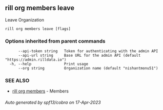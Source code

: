 ## rill org members leave

Leave Organization

```
rill org members leave [flags]
```

### Options inherited from parent commands

```
      --api-token string   Token for authenticating with the admin API
      --api-url string     Base URL for the admin API (default "https://admin.rilldata.io")
  -h, --help               Print usage
      --org string         Organization name (default "nishantmonu51")
```

### SEE ALSO

* [rill org members](rill_org_members.md)	 - Members

###### Auto generated by spf13/cobra on 17-Apr-2023
